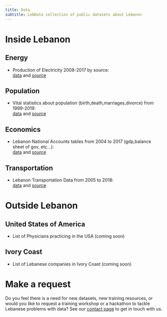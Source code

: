```yaml
---
title: Data
subtitle: LebData collection of public datasets about Lebanon
---
```


# Inside Lebanon

## Energy

- Production of Electricity 2008-2017 by source:  
[data](https://drive.google.com/file/d/1eo7gPmb1CmrT4MRspaDLn76rAC_9KX7n/view?usp=sharing) and [source](http://www.edl.gov.lb/decisions.php?did=3)

## Population

- Vital statistics about population (birth,death,marriages,divorce) from 1999-2019:  
[data](https://drive.google.com/file/d/1BEW8LSHP15b9rx0mPYTL1kGweHFNkWwh/view?usp=sharing) and [source](http://cas.gov.lb/index.php/thematic-time-series)

## Economics

- Lebanon National Accounts tables from 2004 to 2017 (gdp,balance sheet of gov, etc...):  
[data](https://drive.google.com/file/d/1ScKqkRmfllMAvFK4p34mIZ3tHD9E_VYt/view?usp=sharing) and [source](http://cas.gov.lb/index.php/national-accounts-en)

## Transportation
- Lebanon Transportation Data from 2005 to 2018:  
[data](https://drive.google.com/file/u/3/d/1vofXDHyvyoqpb1ZmaNVz07j32aODCynv/view?usp=sharing) and [source](https://data.unescwa.org/portal/79a73daa-8d9e-47dd-b1ee-bfed2b22124e)

# Outside Lebanon

## United States of America
- List of Physicians practicing in the USA (coming soon)
  
## Ivory Coast
- List of Lebanese companies in Ivory Coast (coming soon)

# Make a request

Do you feel there is a need for new datasets, new training resources, or would
you like to request a training workshop or a hackathon to tackle Lebanese problems with data? See our [contact page](../contact) to get in touch with us.
